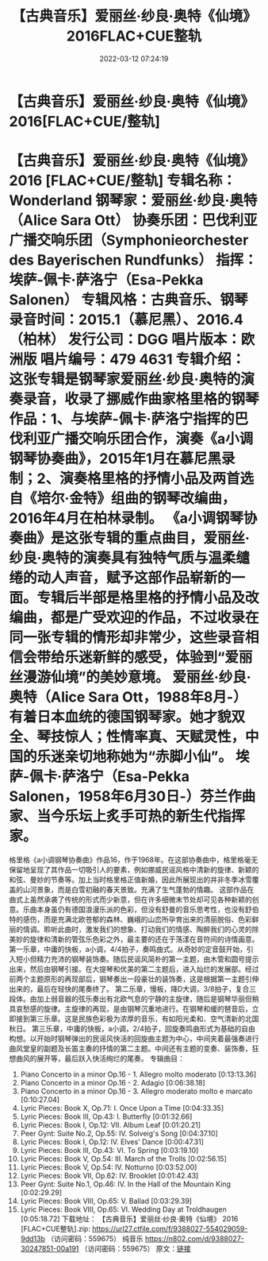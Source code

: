 ﻿---
title: 【古典音乐】爱丽丝·纱良·奥特《仙境》2016FLAC+CUE整轨
date: 2022-03-12 07:24:19
categories: 古典音乐、新世纪、纯音雅乐
tags: 纯音雅乐
---
# 【古典音乐】爱丽丝·纱良·奥特《仙境》2016[FLAC+CUE/整轨]

【古典音乐】爱丽丝·纱良·奥特《仙境》 2016 [FLAC+CUE/整轨]
专辑名称：Wonderland
钢琴家：爱丽丝·纱良·奥特（Alice Sara Ott）
协奏乐团：巴伐利亚广播交响乐团（Symphonieorchester des Bayerischen Rundfunks）
指挥：埃萨-佩卡·萨洛宁（Esa-Pekka Salonen）
专辑风格：古典音乐、钢琴
录音时间：2015.1（慕尼黑）、2016.4（柏林）
发行公司：DGG
唱片版本：欧洲版
唱片编号：479 4631
专辑介绍：
这张专辑是钢琴家爱丽丝·纱良·奥特的演奏录音，收录了挪威作曲家格里格的钢琴作品：1、与埃萨-佩卡·萨洛宁指挥的巴伐利亚广播交响乐团合作，演奏《a小调钢琴协奏曲》，2015年1月在慕尼黑录制；2、演奏格里格的抒情小品及两首选自《培尔·金特》组曲的钢琴改编曲，2016年4月在柏林录制。
《a小调钢琴协奏曲》是这张专辑的重点曲目，爱丽丝·纱良·奥特的演奏具有独特气质与温柔缱绻的动人声音，赋予这部作品崭新的一面。专辑后半部是格里格的抒情小品及改编曲，都是广受欢迎的作品，不过收录在同一张专辑的情形却非常少，这些录音相信会带给乐迷新鲜的感受，体验到“爱丽丝漫游仙境”的美妙意境。
爱丽丝·纱良·奥特（Alice Sara
Ott，1988年8月-）有着日本血统的德国钢琴家。她才貌双全、琴技惊人；性情率真、天赋灵性，中国的乐迷亲切地称她为“赤脚小仙”。
埃萨-佩卡·萨洛宁（Esa-Pekka
Salonen，1958年6月30日-）芬兰作曲家、当今乐坛上炙手可热的新生代指挥家。
==========
格里格《a小调钢琴协奏曲》作品16，作于1968年。在这部协奏曲中，格里格毫无保留地呈现了其作品一切吸引人的要素，例如挪威民谣风格中清新的旋律、新颖的和弦、曼妙的节奏等。加上当时格里格正值新婚，因此所展现出的并非冬季冰雪覆盖的山河景象，而是白雪初融的春天景致。充满了生气蓬勃的情趣。
这部作品在曲式上虽然承袭了传统的形式而少新意，但在许多细微末节处却可见各种新颖的创意。乐曲本身虽仍有德国浪漫乐派的色彩，但没有舒曼的音乐思考性，也没有舒伯特的感伤，而是充满北欧苍郁的森林、巍峨的山峦所孕育出来的清丽脱俗、色彩鲜丽的情调。聆听此曲时，激发我们的想象、打动我们的情感、陶醉我们的心灵的除美妙的旋律和清新的管弦乐色彩之外，最主要的还在于荡漾在音符间的诗情画意。
第一乐章，中庸的快板，a小调，4/4拍子，奏鸣曲式。从奇妙的定音鼓开始，引入短小但精力充沛的钢琴装饰奏。随后民谣风简朴的第一主题，由木管和圆号提示出来，然后由钢琴引接。在大提琴和优美的第二主题后，进入灿烂的发展部。经过前两个主题原形的再现部后，钢琴奏出一段豪壮的装饰奏，这是根据第一主题引伸出来的，最后在轻快的尾奏终了。
第二乐章，慢板，降D大调，3/8拍子，复合三段体。由加上弱音器的弦乐奏出有北欧气息的宁静的主旋律，随后是钢琴华丽但稍具哀愁感的旋律。主旋律的再现，是由钢琴沉重地进行。在钢琴和缓的琶音后，立即接到第三乐章。这是民族色彩极为浓厚的音乐，有如阳光柔和、空气清新的北国秋日。
第三乐章，中庸的快板，a小调，2/4拍子，回旋奏鸣曲形式为基础的自由构想。以开始时钢琴弹出的民谣风快活的回旋曲主题为中心，中间夹着最强奏进行曲风堂皇的副题及长笛主奏的抒情的第二主题。中间还有主题的变奏、装饰奏，狂想曲风的展开等，最后跃入快活绚烂的尾奏。
专辑曲目：
01. Piano Concerto in a minor Op.16 - 1. Allegro molto
moderato
[0:13:13.36]
02. Piano Concerto in a minor Op.16 - 2.
Adagio
[0:06:38.18]
03. Piano Concerto in a minor Op.16 - 3. Allegro moderato molto e
marcato
[0:10:27.04]
04. Lyric Pieces: Book X, Op.71: I. Once Upon a
Time
[0:04:33.35]
05. Lyric Pieces: Book III, Op.43: I.
Butterfly
[0:01:32.66]
06. Lyric Pieces: Book I, Op.12: VII. Album
Leaf
[0:01:20.21]
07. Peer Gynt: Suite No.2, Op.55: IV. Solveig's
Song
[0:04:37.10]
08. Lyric Pieces: Book I, Op.12: IV. Elves'
Dance
[0:00:47.31]
09. Lyric Pieces: Book III, Op.43: VI. To
Spring
[0:03:19.10]
10. Lyric Pieces: Book V, Op.54: III. March of the
Trolls
[0:02:56.15]
11. Lyric Pieces: Book V, Op.54: IV.
Notturno
[0:03:52.00]
12. Lyric Pieces: Book VII, Op.62: IV.
Brooklet
[0:01:42.43]
13. Peer Gynt: Suite No.1, Op.46: IV. In the Hall of the Mountain
King
[0:02:29.29]
14. Lyric Pieces: Book VIII, Op.65: V.
Ballad
[0:03:29.39]
15. Lyric Pieces: Book VIII, Op.65: VI. Wedding Day at
Troldhaugen
[0:05:18.72]
下载地址：
【古典音乐】爱丽丝·纱良·奥特《仙境》 2016 [FLAC+CUE整轨].zip: https://url27.ctfile.com/f/9388027-554029059-9dd13b
（访问密码：559675）
纯音乐
https://n802.com/d/9388027-30247851-00a191
（访问密码：559675）
原文：[链接](https://blog.sina.com.cn/s/blog_1647c7e7601030w5k.html)